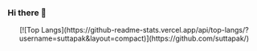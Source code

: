 ### Hi there 👋
<div align="center">
[![Top Langs](https://github-readme-stats.vercel.app/api/top-langs/?username=suttapak&layout=compact)](https://github.com/suttapak/)

</div>
